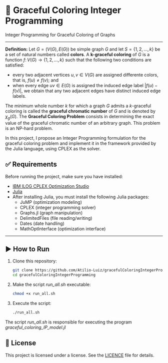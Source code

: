 # 📘 Graceful Coloring Integer Programming

Integer Programming for Graceful Coloring of Graphs 

---

**Definition:** Let $G = (V(G),E(G))$ be simple graph $G$ and let $S = \lbrace 1,2,\ldots,k \rbrace$ be a set of natural numbers called **colors**. A **k-graceful coloring** of $G$ is a function $f \colon V(G) \to \lbrace 1,2,\ldots,k \rbrace$ such that the following two conditions are satisfied:

- every two adjacent vertices $u, v \in V(G)$ are assigned differente colors, that is, $f(u) \neq f(v)$; and
- when every edge $uv \in E(G)$ is assigned the induced edge label $|f(u)-f(v)|$, we obtain that any two adjacent edges have distinct induced edge labels.

The minimum whole number $k$ for which a graph $G$ admits a $k$-graceful coloring is called the **graceful chromatic number** of $G$ and is denoted by $\chi_g(G)$. The **Graceful Coloring Problem** consists in determining the exact value of the graceful chromatic number of an arbitrary graph. This problem is an NP-hard problem.

In this project, I propose an Integer Programming formulation for the graceful coloring problem and implement it in the framework provided by the Julia language, using CPLEX as the solver.


## ✅ Requirements

Before running the project, make sure you have installed:

- [IBM ILOG CPLEX Optimization Studio](https://www.ibm.com/br-pt/products/ilog-cplex-optimization-studio)
- [Julia](https://julialang.org/) 
- After installing Julia, you must install the following Julia packages:
    - JuMP (optimization modeling)
    - CPLEX (integer programming solver)
    - Graphs.jl (graph manipulation)
    - DelimitedFiles (file reading/writing)
    - Dates (date handling)
    - MathOptInterface (optimization interface)
 

---

## ▶️ How to Run

1. Clone this repository:
   ```bash
   git clone https://github.com/Atilio-Luiz/gracefulColoringIntegerProgramming.git
   cd gracefulColoringIntegerProgramming

2. Make the script *run_all.sh* executable:
    ```bash
    chmod +x run_all.sh

3. Execute the script:
    ```bash
    ./run_all.sh

The script *run_all.sh* is responsible for executing the program  *graceful_coloring_IP_model.jl*   



## 📝 License

This project is licensed under a license. See the [LICENCE](LICENSE) file for details.